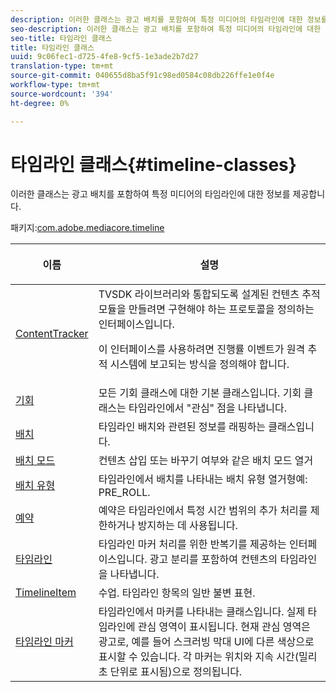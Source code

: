 ```yaml
---
description: 이러한 클래스는 광고 배치를 포함하여 특정 미디어의 타임라인에 대한 정보를 제공합니다.
seo-description: 이러한 클래스는 광고 배치를 포함하여 특정 미디어의 타임라인에 대한 정보를 제공합니다.
seo-title: 타임라인 클래스
title: 타임라인 클래스
uuid: 9c06fec1-d725-4fe8-9cf5-1e3ade2b7d27
translation-type: tm+mt
source-git-commit: 040655d8ba5f91c98ed0584c08db226ffe1e0f4e
workflow-type: tm+mt
source-wordcount: '394'
ht-degree: 0%

---
```



# 타임라인 클래스{#timeline-classes}

이러한 클래스는 광고 배치를 포함하여 특정 미디어의 타임라인에 대한 정보를 제공합니다.

패키지:[com.adobe.mediacore.timeline](https://help.adobe.com/en_US/primetime/api/psdk/asdoc-dhls_1.4/com/adobe/mediacore/timeline/package-detail.html)

<table frame="all" colsep="1" rowsep="1" id="table_6752E908BA6546549619994A3F7D5F87"> 
 <thead> 
  <tr rowsep="1"> 
   <th colname="1" class="entry"> 이름 </th> 
   <th colname="2" class="entry"> <p>설명 </p> </th> 
  </tr> 
 </thead>
 <tbody> 
  <tr rowsep="1"> 
   <td colname="1"> <span class="codeph"> <a href="https://help.adobe.com/en_US/primetime/api/psdk/asdoc-dhls_1.4/com/adobe/mediacore/timeline/ContentTracker.html" format="html" scope="external"> ContentTracker  </a> </span> </td> 
   <td colname="2"> TVSDK 라이브러리와 통합되도록 설계된 컨텐츠 추적 모듈을 만들려면 구현해야 하는 프로토콜을 정의하는 인터페이스입니다. <p>이 인터페이스를 사용하려면 진행률 이벤트가 원격 추적 시스템에 보고되는 방식을 정의해야 합니다. </p> </td> 
  </tr> 
  <tr rowsep="1"> 
   <td colname="1"> <span class="codeph"> <a href="https://help.adobe.com/en_US/primetime/api/psdk/asdoc-dhls_1.4/com/adobe/mediacore/timeline/Opportunity.html" format="html" scope="external"> 기회  </a> </span> </td> 
   <td colname="2"> 모든 기회 클래스에 대한 기본 클래스입니다. 기회 클래스는 타임라인에서 "관심" 점을 나타냅니다. </td> 
  </tr> 
  <tr rowsep="1"> 
   <td colname="1"> <span class="codeph"> <a href="https://help.adobe.com/en_US/primetime/api/psdk/asdoc-dhls_1.4/com/adobe/mediacore/timeline/Placement.html" format="html" scope="external"> 배치  </a> </span> </td> 
   <td colname="2"> 타임라인 배치와 관련된 정보를 래핑하는 클래스입니다. </td> 
  </tr> 
  <tr rowsep="1"> 
   <td colname="1"> <span class="codeph"> <a href="https://help.adobe.com/en_US/primetime/api/psdk/asdoc-dhls_1.4/com/adobe/mediacore/timeline/PlacementMode.html" format="html" scope="external"> 배치 모드  </a> </span> </td> 
   <td colname="2"> 컨텐츠 삽입 또는 바꾸기 여부와 같은 배치 모드 열거 </td> 
  </tr> 
  <tr rowsep="1"> 
   <td colname="1"> <span class="codeph"> <a href="https://help.adobe.com/en_US/primetime/api/psdk/asdoc-dhls_1.4/com/adobe/mediacore/timeline/PlacementType.html" format="html" scope="external"> 배치 유형  </a> </span> </td> 
   <td colname="2"> 타임라인에서 배치를 나타내는 배치 유형 열거형예: PRE_ROLL. </td> 
  </tr> 
  <tr rowsep="1"> 
   <td colname="1"> <span class="codeph"> <a href="https://help.adobe.com/en_US/primetime/api/psdk/asdoc-dhls_1.4/com/adobe/mediacore/timeline/Reservation.html" format="html" scope="external"> 예약  </a> </span> </td> 
   <td colname="2"> 예약은 타임라인에서 특정 시간 범위의 추가 처리를 제한하거나 방지하는 데 사용됩니다. </td> 
  </tr> 
  <tr rowsep="1"> 
   <td colname="1"> <span class="codeph"> <a href="https://help.adobe.com/en_US/primetime/api/psdk/asdoc-dhls_1.4/com/adobe/mediacore/timeline/Timeline.html" format="html" scope="external"> 타임라인  </a> </span> </td> 
   <td colname="2"> 타임라인 마커 처리를 위한 반복기를 제공하는 인터페이스입니다. 광고 분리를 포함하여 컨텐츠의 타임라인을 나타냅니다. </td> 
  </tr> 
  <tr rowsep="1"> 
   <td colname="1"> <span class="codeph"> <a href="https://help.adobe.com/en_US/primetime/api/psdk/asdoc-dhls_1.4/com/adobe/mediacore/timeline/TimelineItem.html" format="html" scope="external"> TimelineItem  </a> </span> </td> 
   <td colname="2"> 수업. 타임라인 항목의 일반 불변 표현. </td> 
  </tr> 
  <tr rowsep="1"> 
   <td colname="1"> <span class="codeph"> <a href="https://help.adobe.com/en_US/primetime/api/psdk/asdoc-dhls_1.4/com/adobe/mediacore/timeline/TimelineMarker.html" format="html" scope="external"> 타임라인 마커  </a> </span> </td> 
   <td colname="2"> 타임라인에서 마커를 나타내는 클래스입니다. 실제 타임라인에 관심 영역이 표시됩니다. 현재 관심 영역은 광고로, 예를 들어 스크러빙 막대 UI에 다른 색상으로 표시할 수 있습니다. 각 마커는 위치와 지속 시간(밀리초 단위로 표시됨)으로 정의됩니다. </td> 
  </tr> 
 </tbody> 
</table>

